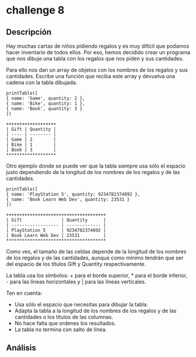 # challenge 8
## Descripción

Hay muchas cartas de niños pidiendo regalos y es muy difícil que podamos hacer inventario de todos ellos. Por eso, hemos decidido crear un programa que nos dibuje una tabla con los regalos que nos piden y sus cantidades.

Para ello nos dan un array de objetos con los nombres de los regalos y sus cantidades. Escribe una función que reciba este array y devuelva una cadena con la tabla dibujada.

    printTable([
    { name: 'Game', quantity: 2 },
    { name: 'Bike', quantity: 1 },
    { name: 'Book', quantity: 3 }
    ])

    +++++++++++++++++++
    | Gift | Quantity |
    | ---- | -------- |
    | Game | 2        |
    | Bike | 1        |
    | Book | 3        |
    *******************

Otro ejemplo donde se puede ver que la tabla siempre usa sólo el espacio justo dependiendo de la longitud de los nombres de los regalos y de las cantidades.

    printTable([
    { name: 'PlayStation 5', quantity: 9234782374892 },
    { name: 'Book Learn Web Dev', quantity: 23531 }
    ])

    ++++++++++++++++++++++++++++++++++++++
    | Gift               | Quantity      |
    | ------------------ | ------------- |
    | PlayStation 5      | 9234782374892 |
    | Book Learn Web Dev | 23531         |
    **************************************

Como ves, el tamaño de las celdas depende de la longitud de los nombres de los regalos y de las cantidades, aunque como mínimo tendrán que ser del espacio de los títulos Gift y Quantity respectivamente.

La tabla usa los símbolos: + para el borde superior, * para el borde inferior, - para las líneas horizontales y | para las líneas verticales.

Ten en cuenta:

- Usa sólo el espacio que necesitas para dibujar la tabla.
- Adapta la tabla a la longitud de los nombres de los regalos y de las cantidades o los títulos de las columnas.
- No hace falta que ordenes los resultados.
- La tabla no termina con salto de línea.


## Análisis
